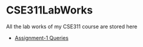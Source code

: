 # CSE311LabWorks
All the lab works of my CSE311 course are stored here


<ul>
  <li><a href="Assignment-1/Queries.md">Assignment-1 Queries</a></li>
</ul>
